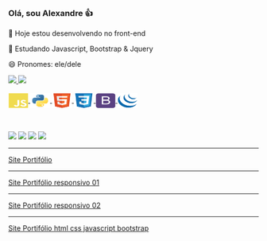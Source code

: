### Olá, sou Alexandre 👍

🔭 Hoje estou desenvolvendo no front-end

🌱 Estudando Javascript, Bootstrap & Jquery

😄 Pronomes: ele/dele

<div>
  <a href="https://github.com/LEXW3B">
  <img height="160em" src="https://github-readme-stats.vercel.app/api?username=LEXW3B&show_icons=false&theme=merko&include_all_commits=true&count_private=true"/>
  <img height="160em" src="https://github-readme-stats.vercel.app/api/top-langs/?username=LEXW3B&layout=compact&langs_count=7&theme=merko"/>
</div>
  
<div style="display: inline_block"><br>
  <img align="center" alt="Rafa-Js" height="30" width="40" src="https://raw.githubusercontent.com/devicons/devicon/master/icons/javascript/javascript-plain.svg">
  <img align="center" alt="Rafa-Python" height="30" width="40" src="https://raw.githubusercontent.com/devicons/devicon/master/icons/python/python-original.svg">
  <img align="center" alt="Rafa-HTML" height="30" width="40" src="https://raw.githubusercontent.com/devicons/devicon/master/icons/html5/html5-original.svg">
  <img align="center" alt="Rafa-CSS" height="30" width="40" src="https://raw.githubusercontent.com/devicons/devicon/master/icons/css3/css3-original.svg">
  <img align="center" alt="Rafa-Ts" height="30" width="40" src="https://raw.githubusercontent.com/devicons/devicon/master/icons/bootstrap/bootstrap-plain.svg">
  <img align="center" alt="Rafa-Ts" height="30" width="40" src="https://raw.githubusercontent.com/devicons/devicon/master/icons/jquery/jquery-plain.svg">  
</div>  
  
##
  
<div style="display: inline_block"><br>  
  <a href="https://www.instagram.com/alexmanson13/" target="_blank"><img src="https://img.shields.io/badge/-Instagram-%23E4405F?style=for-the-                  badge&logo=instagram&logoColor=white"></a>
  <a href="https://discord.gg/KILLYNG-KIRA#8414" target="_blank"><img src="https://img.shields.io/badge/Discord-7289DA?style=for-the-badge&logo=discord&logoColor=white" ></a> 
  <a href = "mailto:alexmanson12345@gmail.com" target="_blank"><img src="https://img.shields.io/badge/-Gmail-%23333?style=for-the-badge&logo=gmail&logoColor=white"></a>
  <a href="https://www.linkedin.com/in/alexandre-evangelista-a337011aa/" target="_blank"><img src="https://img.shields.io/badge/-LinkedIn-%230077B5?style=for-the-badge&logo=linkedin&logoColor=white"></a>
</div>  
  
<hr>
    
<a href="https://lexw3b-projeto-strata-html-css-js.netlify.app/" target="_blank">Site Portifólio </a>
<hr>
<a href="https://site-responsivo-teste-portifolio.netlify.app/" target="_blank">Site Portifólio responsivo 01</a>
<hr>
<a href="https://range-hotel-responsive-portifolio.netlify.app/" target="_blank">Site Portifólio responsivo 02</a>  
  <hr>
<a href="https://site-portifolio-html-css-javascript-bootstrap.netlify.app/" target="_blank">Site Portifólio html css javascript bootstrap</a>
  
  
  
  
  
